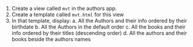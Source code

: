 1. Create a view called `mvt` in the authors app.
2. Create a template called `mvt.html` for this view
3. In that template, display:
a. All the Authors and their info ordered by their birthdate
b. All the Authors in the default order
c. All the books and their info ordered by their titles (descending order) 
d. All the authors and their books beside the authors names